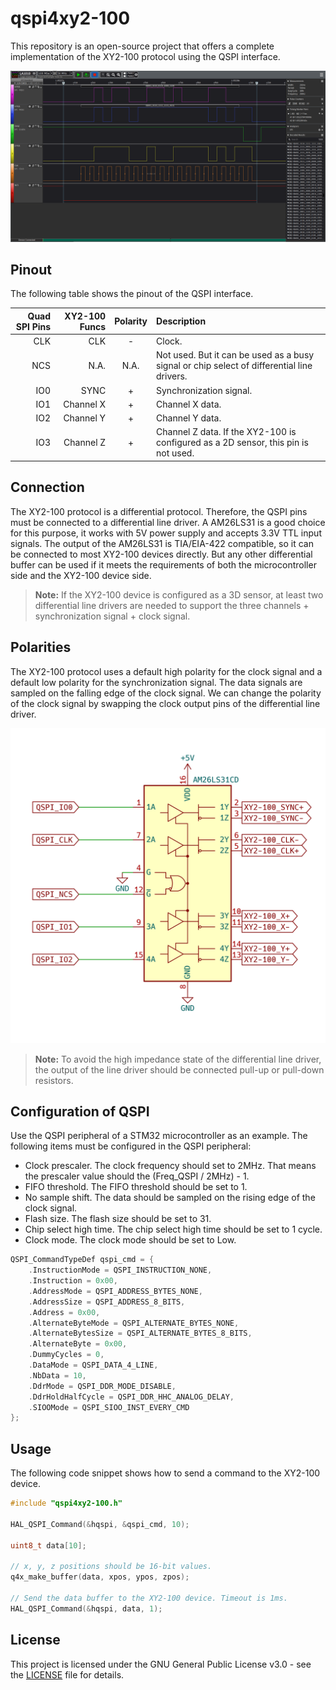 # qspi4xy2-100
This repository is an open-source project that offers a complete implementation of the XY2-100 protocol using the QSPI interface.

![qspi4xy2-100 image](./images/waveform.png)

## Pinout
The following table shows the pinout of the QSPI interface.

| Quad SPI Pins | XY2-100 Funcs | Polarity | Description |
|--------------:|--------------:|:--------:|:------------|
| CLK           | CLK           | -        | Clock. |
| NCS           | N.A.          | N.A.     | Not used. But it can be used as a busy signal or chip select of differential line drivers. |
| IO0           | SYNC          | +        | Synchronization signal. |
| IO1           | Channel X     | +        | Channel X data. |
| IO2           | Channel Y     | +        | Channel Y data. |
| IO3           | Channel Z     | +        | Channel Z data. If the XY2-100 is configured as a 2D sensor, this pin is not used. |

## Connection
The XY2-100 protocol is a differential protocol. Therefore, the QSPI pins must be connected to a differential line driver.
A AM26LS31 is a good choice for this purpose, it works with 5V power supply and accepts 3.3V TTL input signals.
The output of the AM26LS31 is TIA/EIA-422 compatible, so it can be connected to most XY2-100 devices directly.
But any other differential buffer can be used if it meets the requirements of both the microcontroller side and the XY2-100 device side.

> **Note:** If the XY2-100 device is configured as a 3D sensor, at least two differential line drivers are needed to support the three channels + synchronization signal + clock signal.

## Polarities
The XY2-100 protocol uses a default high polarity for the clock signal and a default low polarity for the synchronization signal.
The data signals are sampled on the falling edge of the clock signal.
We can change the polarity of the clock signal by swapping the clock output pins of the differential line driver.

![difflinechip image](./images/difflinechip.png)

> **Note:** To avoid the high impedance state of the differential line driver, the output of the line driver should be connected pull-up or pull-down resistors.

## Configuration of QSPI
Use the QSPI peripheral of a STM32 microcontroller as an example.
The following items must be configured in the QSPI peripheral:
- Clock prescaler. The clock frequency should set to 2MHz. That means the prescaler value should the (Freq_QSPI / 2MHz) - 1.
- FIFO threshold. The FIFO threshold should be set to 1.
- No sample shift. The data should be sampled on the rising edge of the clock signal.
- Flash size. The flash size should be set to 31.
- Chip select high time. The chip select high time should be set to 1 cycle.
- Clock mode. The clock mode should be set to Low.

```c
QSPI_CommandTypeDef qspi_cmd = {
    .InstructionMode = QSPI_INSTRUCTION_NONE,
    .Instruction = 0x00,
    .AddressMode = QSPI_ADDRESS_BYTES_NONE,
    .AddressSize = QSPI_ADDRESS_8_BITS,
    .Address = 0x00,
    .AlternateByteMode = QSPI_ALTERNATE_BYTES_NONE,
    .AlternateBytesSize = QSPI_ALTERNATE_BYTES_8_BITS,
    .AlternateByte = 0x00,
    .DummyCycles = 0,
    .DataMode = QSPI_DATA_4_LINE,
    .NbData = 10,
    .DdrMode = QSPI_DDR_MODE_DISABLE,
    .DdrHoldHalfCycle = QSPI_DDR_HHC_ANALOG_DELAY,
    .SIOOMode = QSPI_SIOO_INST_EVERY_CMD
};
```

## Usage
The following code snippet shows how to send a command to the XY2-100 device.

```c
#include "qspi4xy2-100.h"

HAL_QSPI_Command(&hqspi, &qspi_cmd, 10);

uint8_t data[10];

// x, y, z positions should be 16-bit values.
q4x_make_buffer(data, xpos, ypos, zpos);

// Send the data buffer to the XY2-100 device. Timeout is 1ms.
HAL_QSPI_Command(&hqspi, data, 1);
```

## License
This project is licensed under the GNU General Public License v3.0 - see the [LICENSE](./LICENSE) file for details.


